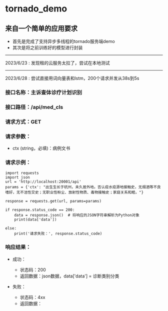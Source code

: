 # tornado_demo
## 来自一个简单的应用要求
* 首先是完成了支持异步多线程的tornado服务端demo
* 其次是将之前训练好的模型进行封装

---------
2023/6/23 : 发现租的云服务太拉了，尝试在本地测试

---------
2023/6/28 : 尝试直接用词向量表和lstm，200个请求并发从38s到5s


### 接口名称：主诉查体诊疗计划识别
### 接口路径：/api/med_cls
### 请求方式：GET


### 请求参数：
* ctx (string，必填)：病例文书

### 请求示例：
```
import requests
import json
url = 'http://localhost:20001/api'
params = {'ctx': "出生生长于杭州，未久居外地。否认疫水疫源地接触史，无烟酒等不良嗜好，无不洁性交史；无职业性粉尘、放射性物质、毒物接触史；家庭关系和睦。"}

response = requests.get(url, params=params)

if response.status_code == 200:
    data = response.json()  # 将响应的JSON字符串解析为Python对象
    print(data['data'])
   
else:
    print('请求失败：', response.status_code)
```


### 响应结果：
   * 成功：
       * 状态码：200
       * 返回数据：json数据，data['data'] = 诊断类别分类

   * 失败：
       * 状态码：4xx
       * 返回数据：
